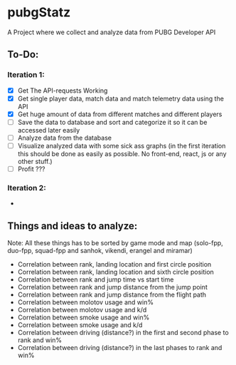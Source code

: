 # pubgStatz

A Project where we collect and analyze data from PUBG Developer API

## To-Do:
### Iteration 1: 
- [x] Get The API-requests Working
- [x] Get single player data, match data and match telemetry data using the API
- [x] Get huge amount of data from different matches and different players
- [ ] Save the data to database and sort and categorize it so it can be accessed later easily
- [ ] Analyze data from the database 
- [ ] Visualize analyzed data with some sick ass graphs (in the first iteration this should be done as easily as possible. No front-end, react, js or any other stuff.)
- [ ] Profit ???

### Iteration 2: 
-




## Things and ideas to analyze:
Note: All these things has to be sorted by game mode and map (solo-fpp, duo-fpp, squad-fpp and sanhok, vikendi, erangel and miramar) 
* Correlation between rank, landing location and first circle position
* Correlation between rank, landing location and sixth circle position
* Correlation between rank and jump time vs start time
* Correlation between rank and jump distance from the jump point
* Correlation between rank and jump distance from the flight path
* Correlation between molotov usage and win%
* Correlation between molotov usage and k/d
* Correlation between smoke usage and win%
* Correlation between smoke usage and k/d
* Correlation between driving (distance?) in the first and second phase to rank and win%
* Correlation between driving (distance?) in the last phases to rank and win%



